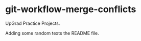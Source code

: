 # git-workflow-merge-conflicts
UpGrad Practice Projects.

Adding some random texts the README file.
